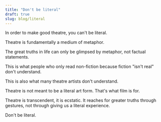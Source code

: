 ```yaml
---
title: "Don't be literal"
draft: true
slug: blog/literal
---
```


In order to make good theatre, you can't be literal.

Theatre is fundamentally a medium of metaphor.

The great truths in life can only be glimpsed by metaphor, not factual statements.

This is what people who only read non-fiction because fiction "isn't real" don't understand.

This is also what many theatre artists don't understand.

Theatre is not meant to be a literal art form. That's what film is for.

Theatre is transcendent, it is ecstatic. It reaches for greater truths through gestures, not through giving us a literal experience.

Don't be literal.
